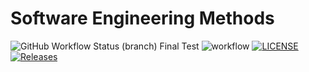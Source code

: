 # Software Engineering Methods
![GitHub Workflow Status (branch)](https://img.shields.io/github/actions/workflow/status/ShahidiLeonce/sem/main.yml?branch=develop)
Final Test
![workflow](https://github.com/ShahidiLeonce/Sem/actions/workflows/main.yml/badge.svg)
[![LICENSE](https://img.shields.io/github/license/ShahidiLeonce/sem.svg?style=flat-square)](https://github.com/ShahidiLeonce/sem/blob/master/LICENSE)
[![Releases](https://img.shields.io/github/release/ShahidiLeonce/sem/all.svg?style=flat-square)](https://github.com/ShahidiLeonce/sem/releases)

